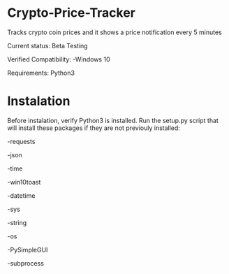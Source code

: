 # Crypto-Price-Tracker
Tracks crypto coin prices and it shows a price notification every 5 minutes

Current status:
Beta Testing

Verified Compatibility:
-Windows 10

Requirements:
Python3

# Instalation

Before instalation, verify Python3 is installed. Run the setup.py script that will install
these packages if they are not previouly installed:

-requests

-json

-time

-win10toast

-datetime

-sys

-string

-os

-PySimpleGUI

-subprocess
